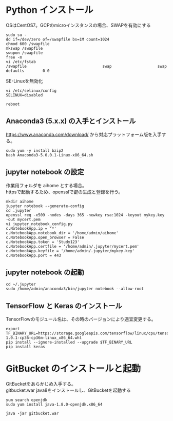 # Python インストール

OSはCentOS7。GCPのmicroインスタンスの場合、SWAPを有効にする

```
sudo su -
dd if=/dev/zero of=/swapfile bs=1M count=1024
chmod 600 /swapfile
mkswap /swapfile
swapon /swapfile
free -m
vi /etc/fstab
/swapfile                                 swap                    swap    defaults        0 0
```

SE-Linuxを無効化

```
vi /etc/selinux/config
SELINUX=disabled

reboot
```

## Anaconda3 (5.x.x) の入手とインストール

https://www.anaconda.com/download/ から対応プラットフォーム版を入手する。

```
sudo yum -y install bzip2
bash Anaconda3-5.0.0.1-Linux-x86_64.sh
```

## jupyter notebook の設定

作業用フォルダを aihome とする場合。<br>
httpsで起動するため、opensslで鍵の生成と登録を行う。<br>

```
mkdir aihome
jupyter notebook --generate-config
cd .jupyter
openssl req -x509 -nodes -days 365 -newkey rsa:1024 -keyout mykey.key -out mycert.pem
vi jupyter_notebook_config.py
c.NotebookApp.ip = '*'
c.NotebookApp.notebook_dir = '/home/admin/aihome'
c.NotebookApp.open_browser = False
c.NotebookApp.token = 'Study123'
c.NotebookApp.certfile = '/home/admin/.jupyter/mycert.pem'
c.NotebookApp.keyfile = '/home/admin/.jupyter/mykey.key'
c.NotebookApp.port = 443
```

## jupyter notebook の起動
```
cd ~/.jupyter
sudo /home/admin/anaconda3/bin/jupyter notebook --allow-root
```

## TensorFlow と Keras のインストール

TensorFlowのモジュール名は、その時のバージョンにより適宜変更する。
```
export TF_BINARY_URL=https://storage.googleapis.com/tensorflow/linux/cpu/tensorflow-1.0.1-cp36-cp36m-linux_x86_64.whl
pip install --ignore-installed --upgrade $TF_BINARY_URL
pip install keras
```

# GitBucket のインストールと起動

GitBucketをあらかじめ入手する。  
gitbucket.war
java8をインストールし、GitBucketを起動する

```
yum search openjdk
sudo yum install java-1.8.0-openjdk.x86_64

java -jar gitbucket.war
```
